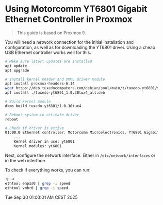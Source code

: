Using Motorcomm YT6801 Gigabit Ethernet Controller in Proxmox
=============================================================

> This guide is based on Proxmox 9.

You will need a network connection for the initial installation and configuration,
as well as for downloading the YT6801 driver.
Using a cheap USB Ethernet controller works well for this.

```sh
# Make sure latest updates are installed
apt update
apt upgrade

# Install kernel header and DKMS driver module
apt install proxmox-headers-6.14
wget https://deb.tuxedocomputers.com/debian/pool/main/t/tuxedo-yt6801/tuxedo-yt6801_1.0.30tux4_all.deb
apt install ./tuxedo-yt6801_1.0.30tux4_all.deb

# Build kernel module
dkms build tuxedo-yt6801/1.0.30tux4

# Reboot system to activate driver
reboot

# Check if driver is active
01:00.0 Ethernet controller: Motorcomm Microelectronics. YT6801 Gigabit Ethernet Controller (rev 01)
	...
	Kernel driver in use: yt6801
	Kernel modules: yt6801
```

Next, configure the network interface.
Either in `/etc/network/interfaces` or in the web interface.

To check if everything works, you can run:

```sh
ip a
ethtool enp1s0 | grep -i speed
ethtool vmbr0 | grep -i speed
```

<time>
Tue Sep 30 01:00:01 AM CEST 2025
</time>
